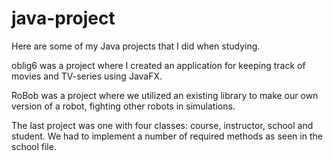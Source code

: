 # java-project
Here are some of my Java projects that I did when studying.

oblig6 was a project where I created an application for keeping track of movies and TV-series using JavaFX.

RoBob was a project where we utilized an existing library to make our own version of a robot, fighting other robots in simulations.

The last project was one with four classes: course, instructor, school and student. We had to implement a number of required methods as seen in the school file.
